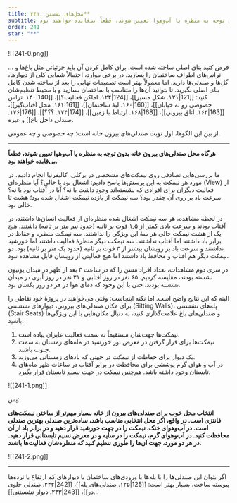 ```yaml
---
title: ۲۴۱. محل‌های نشستن**
subtitle: هرگاه محل صندلی‌های بیرون خانه بدون توجه به منظره یا آب‌و‌هوا تعیین شوند، قطعاً بی‌فایده خواهند بود.
order: 241
star: "**"
---
```

![[241-0.png]]

… فرض کنید بنای اصلی ساخته شده است. برای کامل کردن آن باید جزئیاتی مثل باغ‌ها و تراس‌های اطراف ساختمان را بسازید. در برخی موارد، احتمالاً شمایی کلی از دیوارها، گل‌ها و صندلی‌ها دارید. اما معمولاً بهتر است تصمیمات نهایی را بعد از ساخته شدن کامل بنای اصلی بگیرید. تا بتوانید آن‌ها را متناسب با ساختمان بسازید و با محیط تنظیم‌شان کنید: [[121|۱۲۱. شکل مسیر]]، [[124|۱۲۴. اماکن فعالیت؟]]، [[140|۱۴۰. تراس خصوصی رو به خیابان]]، [[160|۱۶۰. لبهٔ ساختمان]]، [[161|۱۶۱. محل آفتاب‌گیر]]، [[163|۱۶۳. اتاق بیرونی]]، [[168|۱۶۸. ارتباط با زمین]]، [[174|۱۷۴. ؟؟؟]]، [[176|۱۷۶. صندلی داخل باغ]] و غیره.

از بین این الگوها، اول نوبت صندلی‌های بیرون خانه است؛ چه خصوصی و چه عمومی.

---

**هرگاه محل صندلی‌های بیرون خانه بدون توجه به منظره یا آب‌و‌هوا تعیین شوند، قطعاً بی‌فایده خواهند بود.**

ما بررسی‌هایی تصادفی روی نیمکت‌های مشخصی در برکلی، کالیفرنیا انجام دادیم. در مورد هر نیمکت به این پرسش‌ها پاسخ دادیم: اشغال بود یا خالی؟ آیا منظره‌ای (View) از فعالیت دیگران برای افرادی که نشسته‌اند وجود داشت یا نه؟ آیا در آفتاب بود یا نه؟ سرعت باد بر روی آن چقدر بود؟ سه نیمکت از یازده نیمکت اشغال شده بود؛ هشت تا خالی بود.

در لحظه مشاهده، هر سه نیمکت اشغال شده منظره‌ای از فعالیت انسان‌ها داشتند، در آفتاب بودند و سرعت بادی کمتر از ۱٫۵ فوت بر ثانیه (حدود نیم متر بر ثانیه) داشتند. هیچ یک از هشت نیمکت خالی هر سهٔ این ویژگی را نداشتند. سه نیمکت منظره و حفاظ در برابر باد داشتند اما آفتاب نداشتند. سه نیمکت دیگر منظرهٔ فعالیت داشتند اما خورشید نداشتند و سرعت باد بر رویشان بیشتر از ۳ فوت بر ثانیه (حدود یک متر بر ثانیه) بود. دو نیمکت دیگر هم آفتاب و محافظ باد داشتند اما هیچ فعالیتی از رویشان قابل مشاهده نبود.

در سری دوم مشاهدات، تعداد افراد مسن را که در ساعت ۳ بعد از ظهر در میدان یونیون نشسته بودند، مقایسه کردیم. ۶۵ نفر در روز آفتابی و ۲۱ نفر در روز ابری در میدان نشسته بودند، حتی با این وجود که دمای هوا در هر دو روز یکسان بود.

البته که این نتایج واضح است. اما نکته اینجاست: وقتی می‌خواهید در پروژهٔ خود نقاطی را برای مکان صندلی‌های بیرونی، دیوارهای نشستنی (Sitting Walls)، پله‌های نشستنی (Stair Seats) و صندلی‌های باغ علامت‌گذاری کنید، به دنبال مکان‌هایی با این ویژگی‌ها باشید:
1. نیمکت‌ها جهت‌شان مستقیماً به سمت فعالیت عابران پیاده است.
2.  نیمکت‌ها برای قرار گرفتن در معرض نور خورشید در ماه‌های زمستان به سمت جنوب باشند.
3. یک دیوار برای حفاظت از نیمکت در جهتی که بادهای زمستانی می‌وزند.
4. در آب و هوای گرم پوششی برای محافظت در برابر آفتاب در ساعات ظهر ماه‌های تابستان وجود داشته باشد. هم‌چنین نیمکت در جهت نسیم تابستان قرار بگیرد.

![[241-1.png]]

پس:

**انتخاب محل خوب برای صندلی‌های بیرون از خانه بسیار مهم‌تر از ساختن نیمکت‌های فانتزی است. در واقع، اگر محل انتخابی مناسب باشد، ساده‌ترین صندلی بهترین صندلی است. در آب‌وهوای خنک، نیمکت را در جهت خورشید قرار دهید و در برابر باد از آن محافظت کنید. در آب‌وهوای گرم، نیمکت را در سایه و در معرض نسیم تابستانی قرار دهید. در هر دو مورد، جهت آن‌ها را طوری تنظیم کنید که منظره‌شان فعالیت‌ها باشند.**

![[241-2.png]]

---

اگر بتوان این صندلی‌ها را با پله‌ها یا ورودی‌های ساختمان یا دیوارهای کم ارتفاع یا نرده‌ها پیوسته ساخت، بسیار بهتر است: [[125|۱۲۵. صندلی‌های پله]]، [[242|۲۴۲. صندلی جلوی در]]، [[243|۲۴۳. دیوار نشستنی]]…

